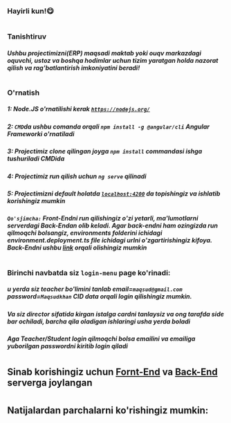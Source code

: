 ### Hayirli kun!😋
#
### Tanishtiruv
##### Ushbu projectimizni(ERP) maqsadi maktab yoki ouqv markazdagi oquvchi, ustoz va boshqa hodimlar uchun tizim yaratgan holda nazorat qilish va rag'batlantirish imkoniyatini beradi!
#
### O'rnatish
##### 1: Node.JS o'rnatilishi kerak [`https://nodejs.org/`](https://nodejs.org/)
##### 2: `CMD`da ushbu comanda orqali `npm install -g @angular/cli` Angular Frameworki o'rnatiladi
##### 3: Projectimiz clone qilingan joyga `npm install` commandasi ishga tushuriladi CMDida
##### 4: Projectimiz run qilish uchun `ng serve` qilinadi
##### 5: Projectimizni default holatda [`localhost:4200`](https://localhost:4200) da topishingiz va ishlatib korishingiz mumkin
##### `Qo'sjimcha:` Front-Endni run qilishingiz o'zi yetarli, ma'lumotlarni serverdagi Back-Endan olib keladi. Agar back-endni ham ozingizda run qilmoqchi bolsangiz, environments folderini ichidagi environment.deployment.ts file ichidagi urlni o'zgartirishingiz kifoya. Back-Endni ushbu [link](https://github.com/AbuProgrammiy/CMS) orqali olishingiz mumkin 
#
#
### Birinchi navbatda siz `login-menu` page ko'rinadi:
##### u yerda siz teacher bo'limini tanlab email=`maqsud@gmail.com` password=`Maqsudkhan` CID data orqali login qilishingiz mumkin.
##### Va siz director sifatida kirgan istalga cardni tanlaysiz va ong tarafda side bar ochiladi, barcha qila oladigan ishlaringi usha yerda boladi
##### Aga Teacher/Student login qilmoqchi bolsa emailini  va emailiga yuborilgan passwordni kiritib login qiladi
#
## Sinab korishingiz uchun [Fornt-End](https://cms.tohirjon.uz/) va [Back-End](https://cms-api.tohirjon.uz/swagger/index.html) serverga joylangan
#
#
## Natijalardan parchalarni ko'rishingiz mumkin:

